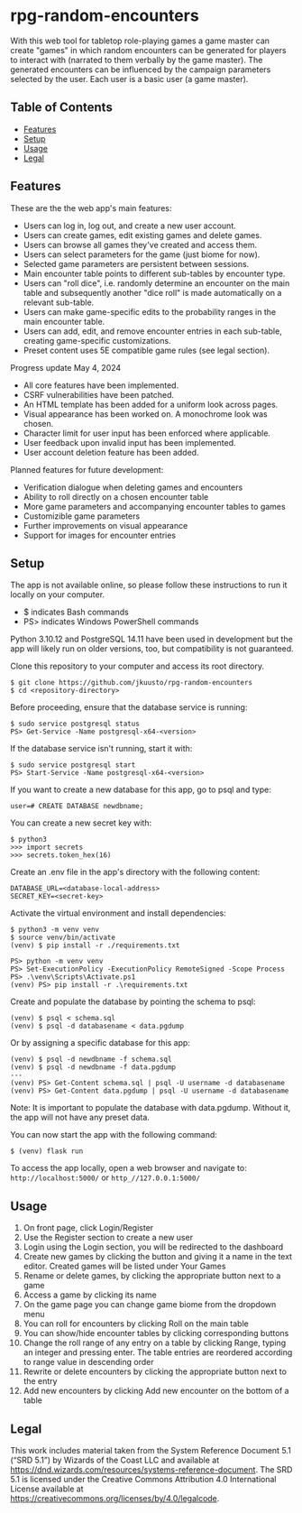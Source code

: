 # rpg-random-encounters

With this web tool for tabletop role-playing games a game master can create 
"games" in which random encounters can be generated for players to interact 
with (narrated to them verbally by the game master). The generated encounters 
can be influenced by the campaign parameters selected by the user. 
Each user is a basic user (a game master).


## Table of Contents
- [Features](#features)
- [Setup](#setup)
- [Usage](#usage)
- [Legal](#legal)


## Features

These are the the web app's main features:

- Users can log in, log out, and create a new user account.
- Users can create games, edit existing games and delete games.
- Users can browse all games they've created and access them.
- Users can select parameters for the game (just biome for now).
- Selected game parameters are persistent between sessions.
- Main encounter table points to different sub-tables by encounter type.
- Users can "roll dice", i.e. randomly determine an encounter on the main 
  table and subsequently another "dice roll" is made automatically on a 
  relevant sub-table.
- Users can make game-specific edits to the probability ranges in the main 
  encounter table.
- Users can add, edit, and remove encounter entries in each sub-table, 
  creating game-specific customizations.
- Preset content uses 5E compatible game rules (see legal section).


Progress update May 4, 2024
- All core features have been implemented.
- CSRF vulnerabilities have been patched.
- An HTML template has been added for a uniform look across pages.
- Visual appearance has been worked on. A monochrome look was chosen.
- Character limit for user input has been enforced where applicable.
- User feedback upon invalid input has been implemented.
- User account deletion feature has been added.


Planned features for future development:
- Verification dialogue when deleting games and encounters
- Ability to roll directly on a chosen encounter table
- More game parameters and accompanying encounter tables to games
- Customizible game parameters
- Further improvements on visual appearance
- Support for images for encounter entries


## Setup

The app is not available online, so please follow these instructions to 
run it locally on your computer.
- $ indicates Bash commands
- PS> indicates Windows PowerShell commands

Python 3.10.12 and PostgreSQL 14.11 have been used in development but the app 
will likely run on older versions, too, but compatibility is not guaranteed.

Clone this repository to your computer and access its root directory.
```
$ git clone https://github.com/jkuusto/rpg-random-encounters
$ cd <repository-directory>
```

Before proceeding, ensure that the database service is running:
```
$ sudo service postgresql status
PS> Get-Service -Name postgresql-x64-<version>
```
If the database service isn't running, start it with:
```
$ sudo service postgresql start
PS> Start-Service -Name postgresql-x64-<version>
```

If you want to create a new database for this app, go to psql and type:
```
user=# CREATE DATABASE newdbname;
```
You can create a new secret key with:
```
$ python3
>>> import secrets
>>> secrets.token_hex(16)
```

Create an .env file in the app's directory with the following content:
```
DATABASE_URL=<database-local-address>
SECRET_KEY=<secret-key>
```

Activate the virtual environment and install dependencies:
```
$ python3 -m venv venv
$ source venv/bin/activate
(venv) $ pip install -r ./requirements.txt
```
```
PS> python -m venv venv
PS> Set-ExecutionPolicy -ExecutionPolicy RemoteSigned -Scope Process
PS> .\venv\Scripts\Activate.ps1
(venv) PS> pip install -r .\requirements.txt
```

Create and populate the database by pointing the schema to psql:
```
(venv) $ psql < schema.sql
(venv) $ psql -d databasename < data.pgdump
```
Or by assigning a specific database for this app:
```
(venv) $ psql -d newdbname -f schema.sql
(venv) $ psql -d newdbname -f data.pgdump
---
(venv) PS> Get-Content schema.sql | psql -U username -d databasename
(venv) PS> Get-Content data.pgdump | psql -U username -d databasename
```
Note: It is important to populate the database with data.pgdump. 
Without it, the app will not have any preset data.

You can now start the app with the following command:
```
$ (venv) flask run
```
To access the app locally, open a web browser and navigate to:
`http://localhost:5000/` or `http_//127.0.0.1:5000/`


## Usage

1.  On front page, click Login/Register
2.  Use the Register section to create a new user
3.  Login using the Login section, you will be redirected to the dashboard
4.  Create new games by clicking the button and giving it a name in the text 
    editor. Created games will be listed under Your Games
5.  Rename or delete games, by clicking the appropriate button next to a game
6.  Access a game by clicking its name
7.  On the game page you can change game biome from the dropdown menu
8.  You can roll for encounters by clicking Roll on the main table
9.  You can show/hide encounter tables by clicking corresponding buttons
10. Change the roll range of any entry on a table by clicking Range, typing 
    an integer and pressing enter. The table entries are reordered according 
    to range value in descending order
11. Rewrite or delete encounters by clicking the appropriate button next to 
    the entry
12. Add new encounters by clicking Add new encounter on the bottom of a table


## Legal

This work includes material taken from the System Reference Document 5.1 
(“SRD 5.1”) by Wizards of the Coast LLC and available at 
https://dnd.wizards.com/resources/systems-reference-document. The SRD 5.1 is 
licensed under the Creative Commons Attribution 4.0 International License 
available at https://creativecommons.org/licenses/by/4.0/legalcode.
